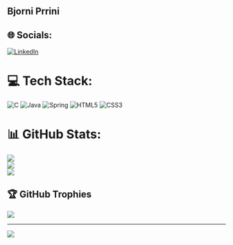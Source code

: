 ## Bjorni Prrini

## 🌐 Socials:
[![LinkedIn](https://img.shields.io/badge/LinkedIn-%230077B5.svg?logo=linkedin&logoColor=white)](https://linkedin.com/in/Bjorni_Prrini) 

# 💻 Tech Stack:
![C](https://img.shields.io/badge/c-%2300599C.svg?style=for-the-badge&logo=c&logoColor=white) ![Java](https://img.shields.io/badge/java-%23ED8B00.svg?style=for-the-badge&logo=openjdk&logoColor=white) ![Spring](https://img.shields.io/badge/spring-%236DB33F.svg?style=for-the-badge&logo=spring&logoColor=white) ![HTML5](https://img.shields.io/badge/html5-%23E34F26.svg?style=for-the-badge&logo=html5&logoColor=white) ![CSS3](https://img.shields.io/badge/css3-%231572B6.svg?style=for-the-badge&logo=css3&logoColor=white)
# 📊 GitHub Stats:
![](https://github-readme-stats.vercel.app/api?username=BjorniPrrini&theme=transparent&hide_border=false&include_all_commits=true&count_private=false)<br/>
![](https://nirzak-streak-stats.vercel.app/?user=BjorniPrrini&theme=transparent&hide_border=false)<br/>
![](https://github-readme-stats.vercel.app/api/top-langs/?username=BjorniPrrini&theme=transparent&hide_border=false&include_all_commits=true&count_private=false&layout=compact)

## 🏆 GitHub Trophies
![](https://github-profile-trophy.vercel.app/?username=BjorniPrrini&theme=radical&no-frame=false&no-bg=true&margin-w=4)

---
[![](https://visitcount.itsvg.in/api?id=BjorniPrrini&icon=0&color=0)](https://visitcount.itsvg.in)

<!-- Proudly created with GPRM ( https://gprm.itsvg.in ) -->

